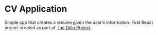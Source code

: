 # CV Application

Simple app that creates a resume given the user's information. First React project created as part of [The Odin Project](https://www.theodinproject.com/lessons/node-path-react-new-cv-application).

